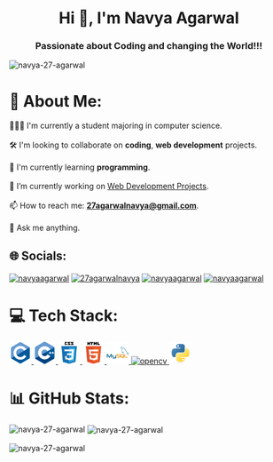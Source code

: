 

<h1 align="center">Hi 👋, I'm Navya Agarwal</h1>
<h3 align="center">Passionate about Coding and changing the World!!!</h3>

<p align="left"> <img src="https://komarev.com/ghpvc/?username=navya-27-agarwal&label=Profile%20views&color=0e75b6&style=flat" alt="navya-27-agarwal" /> </p>

# 💫 About Me:
👩🏽‍💻 I'm currently a student majoring in computer science.<br><br>🛠️ I'm looking to collaborate on **coding**, **web development** projects.<br><br>📘 I'm currently learning **programming**. <br> <br>🔭 I’m currently working on [Web Development Projects](github.com/Navya-27-Agarwal).<br><br>📫 How to reach me: **27agarwalnavya@gmail.com**.<br><br>🔎 Ask me anything.

## 🌐 Socials:

<p align="left">
<a href="https://linkedin.com/in/navyaagarwal" target="blank"><img align="center" src="https://raw.githubusercontent.com/rahuldkjain/github-profile-readme-generator/master/src/images/icons/Social/linked-in-alt.svg" alt="navyaagarwal" height="30" width="40" /></a>
<a href="https://www.hackerrank.com/27agarwalnavya" target="blank"><img align="center" src="https://raw.githubusercontent.com/rahuldkjain/github-profile-readme-generator/master/src/images/icons/Social/hackerrank.svg" alt="27agarwalnavya" height="30" width="40" /></a>
<a href="https://www.leetcode.com/navyaagarwal" target="blank"><img align="center" src="https://raw.githubusercontent.com/rahuldkjain/github-profile-readme-generator/master/src/images/icons/Social/leet-code.svg" alt="navyaagarwal" height="30" width="40" /></a>
<a href="https://auth.geeksforgeeks.org/user/navyaagarwal" target="blank"><img align="center" src="https://raw.githubusercontent.com/rahuldkjain/github-profile-readme-generator/master/src/images/icons/Social/geeks-for-geeks.svg" alt="navyaagarwal" height="30" width="40" /></a>
</p>

# 💻 Tech Stack:
<p align="left"> <a href="https://www.cprogramming.com/" target="_blank" rel="noreferrer"> <img src="https://raw.githubusercontent.com/devicons/devicon/master/icons/c/c-original.svg" alt="c" width="40" height="40"/> </a> <a href="https://www.w3schools.com/cpp/" target="_blank" rel="noreferrer"> <img src="https://raw.githubusercontent.com/devicons/devicon/master/icons/cplusplus/cplusplus-original.svg" alt="cplusplus" width="40" height="40"/> </a> <a href="https://www.w3schools.com/css/" target="_blank" rel="noreferrer"> <img src="https://raw.githubusercontent.com/devicons/devicon/master/icons/css3/css3-original-wordmark.svg" alt="css3" width="40" height="40"/> </a> <a href="https://www.w3.org/html/" target="_blank" rel="noreferrer"> <img src="https://raw.githubusercontent.com/devicons/devicon/master/icons/html5/html5-original-wordmark.svg" alt="html5" width="40" height="40"/> </a> <a href="https://www.mysql.com/" target="_blank" rel="noreferrer"> <img src="https://raw.githubusercontent.com/devicons/devicon/master/icons/mysql/mysql-original-wordmark.svg" alt="mysql" width="40" height="40"/> </a> <a href="https://opencv.org/" target="_blank" rel="noreferrer"> <img src="https://www.vectorlogo.zone/logos/opencv/opencv-icon.svg" alt="opencv" width="40" height="40"/> </a> <a href="https://www.python.org" target="_blank" rel="noreferrer"> <img src="https://raw.githubusercontent.com/devicons/devicon/master/icons/python/python-original.svg" alt="python" width="40" height="40"/> </a> </p>

# 📊 GitHub Stats:
<p><img align="left" src="https://github-readme-stats.vercel.app/api/top-langs?username=navya-27-agarwal&show_icons=true&locale=en&layout=compact" alt="navya-27-agarwal" /></p>

<p>&nbsp;<img align="center" src="https://github-readme-stats.vercel.app/api?username=navya-27-agarwal&show_icons=true&locale=en" alt="navya-27-agarwal" /></p>

<p><img align="center" src="https://github-readme-streak-stats.herokuapp.com/?user=navya-27-agarwal&" alt="navya-27-agarwal" /></p>
